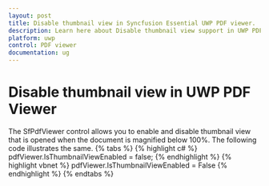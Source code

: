 ```yaml
---
layout: post
title: Disable thumbnail view in Syncfusion Essential UWP PDF viewer.
description: Learn here about Disable thumbnail view support in UWP PDF viewer control and how to enable or disable thumbnail view, and more.
platform: uwp
control: PDF viewer
documentation: ug
---
```


# Disable thumbnail view in UWP PDF Viewer
The SfPdfViewer control allows you to enable and disable thumbnail view that is opened when the document is magnified below 100%. The following code illustrates the same.
{% tabs %}
{% highlight c# %}
pdfViewer.IsThumbnailViewEnabled = false;
{% endhighlight %}
{% highlight vbnet %}
pdfViewer.IsThumbnailViewEnabled = False
{% endhighlight %}
{% endtabs %}
